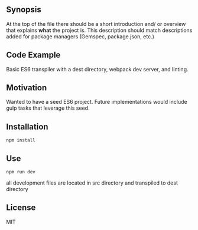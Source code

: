 ## Synopsis

At the top of the file there should be a short introduction and/ or overview that explains **what** the project is. This description should match descriptions added for package managers (Gemspec, package.json, etc.)

## Code Example

Basic ES6 transpiler with a dest directory, webpack dev server, and linting.

## Motivation

Wanted to have a seed ES6 project.  Future implementations would include gulp tasks that leverage this seed.

## Installation

`npm install`

## Use

`npm run dev`

all development files are located in src directory and transpiled to dest directory

## License

MIT
